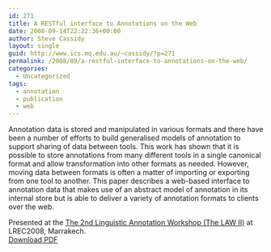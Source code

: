 ```yaml
---
id: 271
title: A RESTful interface to Annotations on the Web
date: 2008-09-14T22:22:36+00:00
author: Steve Cassidy
layout: single
guid: http://www.ics.mq.edu.au/~cassidy/?p=271
permalink: /2008/09/a-restful-interface-to-annotations-on-the-web/
categories:
  - Uncategorized
tags:
  - annotation
  - publication
  - web
---
```

Annotation data is stored and manipulated in various formats and there have been a number of efforts to build generalised models of annotation to support sharing of data between tools. This work has shown that it is possible to store annotations from many different tools in a single canonical format and allow transformation into other formats as needed. However, moving data between formats is often a matter of importing or exporting from one tool to another. This paper describes a web-based interface to annotation data that makes use of an abstract model of annotation in its internal store but is able to deliver a variety of annotation formats to clients over the web.

Presented at the [The 2nd Linguistic Annotation Workshop (The LAW II)](http://verbs.colorado.edu/LAW2008/) at LREC2008, Marrakech.  
[Download PDF](http://localhost:8080/wp-content/uploads/2008/09/paper.pdf)
